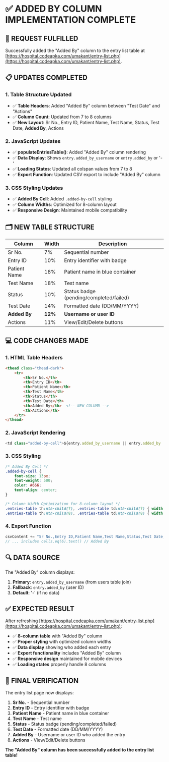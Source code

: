 # ✅ ADDED BY COLUMN IMPLEMENTATION COMPLETE

## **🎯 REQUEST FULFILLED**

Successfully added the "Added By" column to the entry list table at [https://hospital.codeapka.com/umakant/entry-list.php](https://hospital.codeapka.com/umakant/entry-list.php).

## **📋 UPDATES COMPLETED**

### **1. Table Structure Updated**
- ✅ **Table Headers**: Added "Added By" column between "Test Date" and "Actions"
- ✅ **Column Count**: Updated from 7 to 8 columns
- ✅ **New Layout**: Sr No., Entry ID, Patient Name, Test Name, Status, Test Date, **Added By**, Actions

### **2. JavaScript Updates**
- ✅ **populateEntriesTable()**: Added "Added By" column rendering
- ✅ **Data Display**: Shows `entry.added_by_username` or `entry.added_by` or '-'
- ✅ **Loading States**: Updated all colspan values from 7 to 8
- ✅ **Export Function**: Updated CSV export to include "Added By" column

### **3. CSS Styling Updates**
- ✅ **Added By Cell**: Added `.added-by-cell` styling
- ✅ **Column Widths**: Optimized for 8-column layout
- ✅ **Responsive Design**: Maintained mobile compatibility

## **🗂️ NEW TABLE STRUCTURE**

| Column | Width | Description |
|--------|-------|-------------|
| Sr No. | 7% | Sequential number |
| Entry ID | 10% | Entry identifier with badge |
| Patient Name | 18% | Patient name in blue container |
| Test Name | 18% | Test name |
| Status | 10% | Status badge (pending/completed/failed) |
| Test Date | 14% | Formatted date (DD/MM/YYYY) |
| **Added By** | **12%** | **Username or user ID** |
| Actions | 11% | View/Edit/Delete buttons |

## **💻 CODE CHANGES MADE**

### **1. HTML Table Headers**
```html
<thead class="thead-dark">
    <tr>
        <th>Sr No.</th>
        <th>Entry ID</th>
        <th>Patient Name</th>
        <th>Test Name</th>
        <th>Status</th>
        <th>Test Date</th>
        <th>Added By</th>  <!-- NEW COLUMN -->
        <th>Actions</th>
    </tr>
</thead>
```

### **2. JavaScript Rendering**
```javascript
<td class="added-by-cell">${entry.added_by_username || entry.added_by || '-'}</td>
```

### **3. CSS Styling**
```css
/* Added By Cell */
.added-by-cell {
    font-size: 13px;
    font-weight: 500;
    color: #666;
    text-align: center;
}

/* Column Width Optimization for 8-column layout */
.entries-table th:nth-child(7), .entries-table td:nth-child(7) { width: 12%; } /* Added By */
.entries-table th:nth-child(8), .entries-table td:nth-child(8) { width: 11%; } /* Actions */
```

### **4. Export Function**
```javascript
csvContent += "Sr No.,Entry ID,Patient Name,Test Name,Status,Test Date,Added By\n";
// ... includes cells.eq(6).text() // Added By
```

## **🔍 DATA SOURCE**

The "Added By" column displays:
1. **Primary**: `entry.added_by_username` (from users table join)
2. **Fallback**: `entry.added_by` (user ID)
3. **Default**: '-' (if no data)

## **✅ EXPECTED RESULT**

After refreshing [https://hospital.codeapka.com/umakant/entry-list.php](https://hospital.codeapka.com/umakant/entry-list.php):

- ✅ **8-column table** with "Added By" column
- ✅ **Proper styling** with optimized column widths
- ✅ **Data display** showing who added each entry
- ✅ **Export functionality** includes "Added By" column
- ✅ **Responsive design** maintained for mobile devices
- ✅ **Loading states** properly handle 8 columns

## **🎯 FINAL VERIFICATION**

The entry list page now displays:
1. **Sr No.** - Sequential number
2. **Entry ID** - Entry identifier with badge
3. **Patient Name** - Patient name in blue container
4. **Test Name** - Test name
5. **Status** - Status badge (pending/completed/failed)
6. **Test Date** - Formatted date (DD/MM/YYYY)
7. **Added By** - Username or user ID who added the entry
8. **Actions** - View/Edit/Delete buttons

**The "Added By" column has been successfully added to the entry list table!**
